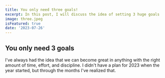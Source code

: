 ```yaml
---
title: You only need three goals!
excerpt: In this post, I will discuss the idea of setting 3 huge goals and the wealth we can gain from using that strategy.
image: three.jpeg
isFeatured: true
date: '2023-07-26'
---
```


## You only need 3 goals

I've always had the idea that we can become great in anything with the right amount of time, effort, and discipline. I didn't have a plan for 2023 when the year started, but through the months I've realized that.